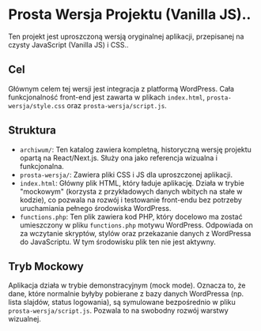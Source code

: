# Prosta Wersja Projektu (Vanilla JS)..

Ten projekt jest uproszczoną wersją oryginalnej aplikacji, przepisanej na czysty JavaScript (Vanilla JS) i CSS..

## Cel

Głównym celem tej wersji jest integracja z platformą WordPress. Cała funkcjonalność front-end jest zawarta w plikach `index.html`, `prosta-wersja/style.css` oraz `prosta-wersja/script.js`.

## Struktura

*   `archiwum/`: Ten katalog zawiera kompletną, historyczną wersję projektu opartą na React/Next.js. Służy ona jako referencja wizualna i funkcjonalna.
*   `prosta-wersja/`: Zawiera pliki CSS i JS dla uproszczonej aplikacji.
*   `index.html`: Główny plik HTML, który ładuje aplikację. Działa w trybie "mockowym" (korzysta z przykładowych danych wbitych na stałe w kodzie), co pozwala na rozwój i testowanie front-endu bez potrzeby uruchamiania pełnego środowiska WordPress.
*   `functions.php`: Ten plik zawiera kod PHP, który docelowo ma zostać umieszczony w pliku `functions.php` motywu WordPress. Odpowiada on za wczytanie skryptów, stylów oraz przekazanie danych z WordPressa do JavaScriptu. W tym środowisku plik ten nie jest aktywny.

## Tryb Mockowy

Aplikacja działa w trybie demonstracyjnym (mock mode). Oznacza to, że dane, które normalnie byłyby pobierane z bazy danych WordPressa (np. lista slajdów, status logowania), są symulowane bezpośrednio w pliku `prosta-wersja/script.js`. Pozwala to na swobodny rozwój warstwy wizualnej.
